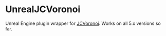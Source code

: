 # UnrealJCVoronoi

Unreal Engine plugin wrapper for [JCVoronoi](https://github.com/JCash/voronoi). Works on all 5.x versions so far.
